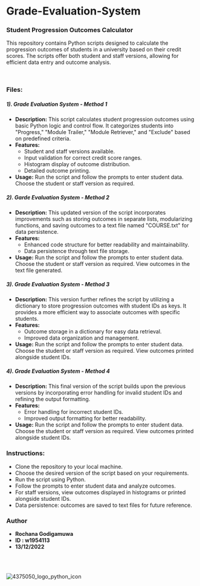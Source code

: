 # Grade-Evaluation-System
 
<h3>Student Progression Outcomes Calculator</h3>

<p>This repository contains Python scripts designed to calculate the progression outcomes of students in a university based on their credit scores. The scripts offer both student and staff versions, allowing for efficient data entry and outcome analysis.</p><br>


<h3>Files:</h3>

<h5>1). Grade Evaluation System - Method 1</h5>

<ul>
    <li><strong>Description:</strong> This script calculates student progression outcomes using basic Python logic and control flow. It categorizes students into "Progress," "Module Trailer," "Module Retriever," and "Exclude" based on predefined criteria.</li>
    <li><strong>Features:</strong>
      <ul>
        <li>Student and staff versions available.</li>
        <li>Input validation for correct credit score ranges.</li>
        <li>Histogram display of outcome distribution.</li>
        <li>Detailed outcome printing.</li>
      </ul>
    </li>
    <li><strong>Usage:</strong> Run the script and follow the prompts to enter student data. Choose the student or staff version as required.</li>
  </ul>

<h5>2). Garde Evaluation System - Method 2</h5>

<ul>
 <li><strong>Description:</strong> This updated version of the script incorporates improvements such as storing outcomes in separate lists, modularizing functions, and saving outcomes to a text file named "COURSE.txt" for data persistence.</li>
 <li><strong>Features:</strong>
  <ul>
   <li>Enhanced code structure for better readability and maintainability.</li>
   <li>Data persistence through text file storage.</li>
  </ul>
  <li><strong>Usage:</strong> Run the script and follow the prompts to enter student data. Choose the student or staff version as required. View outcomes in the text file generated.</li>
</ul>



<h5>3). Grade Evaluation System - Method 3</h5>

<ul>
 <li><strong>Description:</strong> This version further refines the script by utilizing a dictionary to store progression outcomes with student IDs as keys. It provides a more efficient way to associate outcomes with specific students.</li>
 <li><strong>Features:</strong>
  <ul>
   <li>Outcome storage in a dictionary for easy data retrieval.</li>
   <li>Improved data organization and management.</li>
  </ul>
  <li><strong>Usage:</strong> Run the script and follow the prompts to enter student data. Choose the student or staff version as required. View outcomes printed alongside student IDs.</li>
</ul>


<h5>4). Grade Evaluation System -  Method 4</h5>

<ul>
 <li><strong>Description:</strong> This final version of the script builds upon the previous versions by incorporating error handling for invalid student IDs and refining the output formatting.</li>
 <li><strong>Features:</strong>
  <ul>
   <li>Error handling for incorrect student IDs.</li>
   <li>Improved output formatting for better readability.</li>
  </ul>
  <li><strong>Usage:</strong> Run the script and follow the prompts to enter student data. Choose the student or staff version as required. View outcomes printed alongside student IDs.</li>
</ul>

<h3>Instructions:</h3>
<ul>
 <li>Clone the repository to your local machine.</li>
 <li>Choose the desired version of the script based on your requirements.</li>
 <li>Run the script using Python.</li>
 <li>Follow the prompts to enter student data and analyze outcomes.</li>
 <li>For staff versions, view outcomes displayed in histograms or printed alongside student IDs.</li>
 <li>Data persistence: outcomes are saved to text files for future reference.</li>
</ul>


<h3>Author</h3>
<ul>
 <li><strong>Rochana Godigamuwa</strong></li>
 <li><strong>ID : w1954113</strong></li>
 <li><strong>13/12/2022</strong></li>
</ul>
<br><br>

![4375050_logo_python_icon](https://github.com/RochanaGodigamuwa/Grade-Evalution-System/assets/125296645/cb06ee73-f023-459c-9b5c-a72b4341e844)
